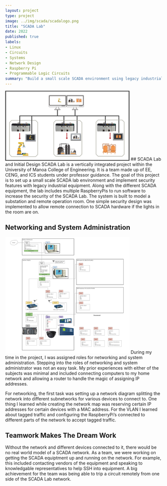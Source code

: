 ```yaml
---
layout: project
type: project
image: ../img/scada/scadalogo.png
title: "SCADA Lab"
date: 2022
published: true
labels:
- Linux
- Circuits
- Systems
- Network Design
- Raspberry Pi
- Programmable Logic Circuits
summary: "Build a small scale SCADA environment using legacy industrial equipment"
---
```

<img width="400px" class="rounded float-start pe-4" src="../img/scadalab/simplescadadiagram.png" alt="model SCADA diagram">
## SCADA Lab and Initial Design
SCADA Lab is a vertically integrated project within the University of Manoa College of Engineering. It is a team made up of EE, CENG, and ICS students under professor guidance. The goal of this project is to set up a small scale SCADA lab environment and implement security features with legacy industrial equipment. Along with the different SCADA equipment, the lab includes multiple RaspberryPis to run software to increase the security of the SCADA Lab. The system is built to model a substation and remote operation room. One simple security design was implemented to allow remote connection to SCADA hardware if the lights in the room are on.  


## Networking and System Administration 
<img width="400px" class="rounded float-start pe-4" src="../img/scadalab/SCADAnetworkmap.png" alt="UHManoa SCADALab Network Map">
During my time in the project, I was assigned roles for networking and system administration. Stepping into the roles of networking and system administrator was not an easy task. My prior experiences with either of the subjects was minimal and included connecting computers to my home network and allowing a router to handle the magic of assigning IP addresses. 

For networking, the first task was setting up a network diagram splitting the network into different subnetworks for various devices to connect to. One thing I learned while creating the network map was reserving certain IP addresses for certain devices with a MAC address. For the VLAN I learned about tagged traffic and configuring the RaspberryPi’s connected to different parts of the network to accept tagged traffic. 

## Teamwork Makes The Dream Work 
Without the network and different devices connected to it, there would be no real world model of a SCADA network. As a team, we were working on getting the SCADA equiptment up and running on the network. For example, this included contacting vendors of the equipment and speaking to knowledgable representatives to help SSH into equipment. A big achievement for the team was being able to trip a circuit remotely from one side of the SCADA Lab network. 